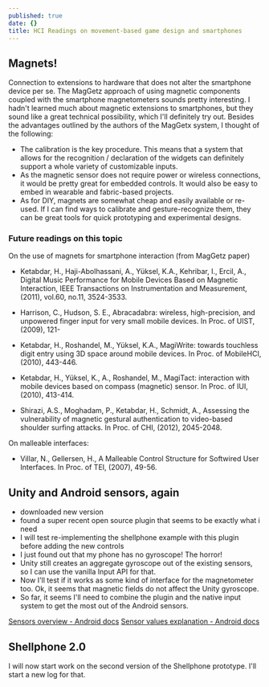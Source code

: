 ```yaml
---
published: true
date: {}
title: HCI Readings on movement-based game design and smartphones
---
```


## Magnets!

Connection to extensions to hardware that does not alter the smartphone device per se. The MagGetz approach of using magnetic components coupled with the smartphone magnetometers sounds pretty interesting. I hadn't learned much about magnetic extensions to smartphones, but they sound like a great technical possibility, which I'll definitely try out. Besides the advantages outlined by the authors of the MagGetx system, I thought of the following:

- The calibration is the key procedure. This means that a system that allows for the recognition / declaration of the widgets can definitely support a whole variety of customizable inputs.
- As the magnetic sensor does not require power or wireless connections, it would be pretty great for embedded controls. It would also be easy to embed in wearable and fabric-based projects.
- As for DIY, magnets are somewhat cheap and easily available or re-used. If I can find ways to calibrate and gesture-recognize them, they can be great tools for quick prototyping and experimental designs.

### Future readings on this topic

On the use of magnets for smartphone interaction (from MagGetz paper)

- Ketabdar, H., Haji-Abolhassani, A., Yüksel, K.A.,
Kehribar, I., Ercil, A., Digital Music Performance for
Mobile Devices Based on Magnetic Interaction, IEEE
Transactions on Instrumentation and Measurement,
(2011), vol.60, no.11, 3524-3533.

- Harrison, C., Hudson, S. E., Abracadabra: wireless,
high-precision, and unpowered finger input for very
small mobile devices. In Proc. of UIST, (2009), 121-

- Ketabdar, H., Roshandel, M., Yüksel, K.A., MagiWrite:
towards touchless digit entry using 3D space around mobile
devices. In Proc. of MobileHCI, (2010), 443-446.

- Ketabdar, H., Yüksel, K., A., Roshandel, M., MagiTact:
interaction with mobile devices based on compass
(magnetic) sensor. In Proc. of IUI, (2010), 413-414.

- Shirazi, A.S., Moghadam, P., Ketabdar, H., Schmidt, A.,
Assessing the vulnerability of magnetic gestural authentication
to video-based shoulder surfing attacks. In Proc.
of CHI, (2012), 2045-2048.

On malleable interfaces:

- Villar, N., Gellersen, H., A Malleable Control Structure for
Softwired User Interfaces. In Proc. of TEI, (2007), 49-56.

## Unity and Android sensors, again

- downloaded new version
- found a super recent open source plugin that seems to be exactly what i need
- I will test re-implementing the shellphone example with this plugin before adding the new controls
- I just found out that my phone has no gyroscope! The horror!
- Unity still creates an aggregate gyroscope out of the existing sensors, so I can use the vanilla Input API for that.
- Now I'll test if it works as some kind of interface for the magnetometer too. Ok, it seems that magnetic fields do not affect the Unity gyroscope. 
- So far, it seems I'll need to combine the plugin and the native input system to get the most out of the Android sensors.

[Sensors overview - Android docs](https://developer.android.com/guide/topics/sensors/sensors_overview)
[Sensor values explanation - Android docs](https://developer.android.com/reference/android/hardware/SensorEvent#values)

## Shellphone 2.0

I will now start work on the second version of the Shellphone prototype. I'll start a new log for that.
